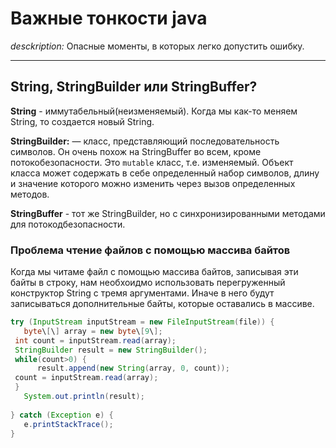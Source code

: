# Важные тонкости java
*desckription:* Опасные моменты, в которых легко допустить ошибку.

---
## String, StringBuilder или StringBuffer?
**String** - иммутабельный(неизменяемый). Когда мы как-то меняем String, то создается новый String.

**StringBuilder:** — класс, представляющий последовательность символов. Он очень похож на StringBuffer во всем, кроме потокобезопасности. Это `mutable` класс, т.е. изменяемый. Объект класса может содержать в себе определенный набор символов, длину и значение которого можно изменить через вызов определенных методов.

**StringBuffer** - тот же StringBuilder, но с синхронизированными методами для потокодбезопасности.

### Проблема чтение файлов с помощью массива байтов
Когда мы читаме файл с помощью массива байтов, записывая эти байты в строку, нам необхоидмо использовать перегруженный конструктор String с тремя аргументами. Иначе в него будут записываться дополнительные байты, которые оставались в массиве.
```java
try (InputStream inputStream = new FileInputStream(file)) {  
   byte\[\] array = new byte\[9\];  
 int count = inputStream.read(array);  
 StringBuilder result = new StringBuilder();  
 while(count>0) {  
      result.append(new String(array, 0, count));  
 count = inputStream.read(array);  
 }  
   System.out.println(result);  
  
} catch (Exception e) {  
   e.printStackTrace();  
}
```